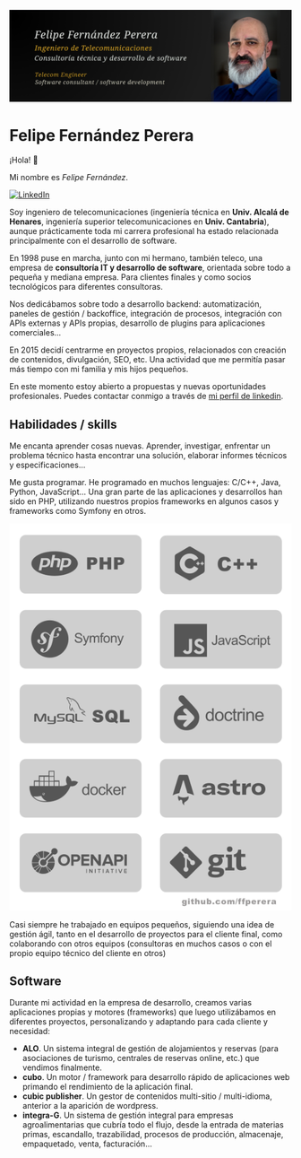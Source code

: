 ![Felipe Fernández](images/felipe-fernandez-perera-profile-github.jpg)


# Felipe Fernández Perera 

¡Hola! 👋

Mi nombre es *Felipe Fernández*. 

[![LinkedIn](https://img.shields.io/badge/linkedin-%230077B5.svg?style=for-the-badge&logo=linkedin&logoColor=white)](https://www.linkedin.com/in/felipefernandez/)

Soy ingeniero de telecomunicaciones (ingeniería técnica en **Univ. Alcalá de Henares**, ingeniería superior telecomunicaciones en **Univ. Cantabria**), aunque prácticamente toda mi carrera profesional ha estado relacionada principalmente con el desarrollo de software.   

En 1998 puse en marcha, junto con mi hermano, también teleco, una empresa de **consultoría IT y desarrollo de software**, orientada sobre todo a pequeña y mediana empresa. Para clientes finales y como socios tecnológicos para diferentes consultoras. 

Nos dedicábamos sobre todo a desarrollo backend: automatización, paneles de gestión / backoffice, integración de procesos, integración con APIs externas y APIs propias, desarrollo de plugins para aplicaciones comerciales...

En 2015 decidí centrarme en proyectos propios, relacionados con creación de contenidos, divulgación, SEO, etc. Una actividad que me permitía pasar más tiempo con mi familia y mis hijos pequeños.

En este momento estoy abierto a propuestas y nuevas oportunidades profesionales. Puedes contactar conmigo a través de [mi perfil de linkedin](https://www.linkedin.com/in/felipefernandez/).


## Habilidades / skills

Me encanta aprender cosas nuevas. Aprender, investigar, enfrentar un problema técnico hasta encontrar una solución, elaborar informes técnicos y especificaciones...

Me gusta programar. He programado en muchos lenguajes: C/C++, Java, Python, JavaScript... Una gran parte de las aplicaciones y desarrollos han sido en PHP, utilizando nuestros propios frameworks en algunos casos y frameworks como Symfony en otros.   

![tecnologías](images/software-technologies.png)

Casi siempre he trabajado en equipos pequeños, siguiendo una idea de gestión ágil, tanto en el desarrollo de proyectos para el cliente final, como colaborando con otros equipos (consultoras en muchos casos o con el propio equipo técnico del cliente en otros)

## Software

Durante mi actividad en la empresa de desarrollo, creamos varias aplicaciones propias y motores (frameworks) que luego utilizábamos en diferentes proyectos, personalizando y adaptando para cada cliente y necesidad: 

- **ALO**. Un sistema integral de gestión de alojamientos y reservas (para asociaciones de turismo, centrales de reservas online, etc.) que vendimos finalmente.
- **cubo**. Un motor / framework para desarrollo rápido de aplicaciones web primando el rendimiento de la aplicación final.
- **cubic publisher**. Un gestor de contenidos multi-sitio / multi-idioma, anterior a la aparición de wordpress.
- **integra-G**. Un sistema de gestión integral para empresas agroalimentarias que cubría todo el flujo, desde la entrada de materias primas, escandallo, trazabilidad, procesos de producción, almacenaje, empaquetado, venta, facturación... 


          

<!--
**ffperera/ffperera** is a ✨ _special_ ✨ repository because its `README.md` (this file) appears on your GitHub profile.

Here are some ideas to get you started:

- 🔭 I’m currently working on ...
- 🌱 I’m currently learning ...
- 👯 I’m looking to collaborate on ...
- 🤔 I’m looking for help with ...
- 💬 Ask me about ...
- 📫 How to reach me: ...
- 😄 Pronouns: ...
- ⚡ Fun fact: ...
-->
